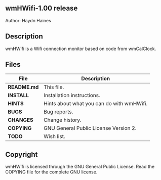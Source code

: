 ## wmHWifi-1.00 release
Author: Haydn Haines
		
  
## Description
wmHWifi is a Wifi connection monitor based on code from wmCalClock.


## Files
| File			| Description 					|
| --------------------- | --------------------------------------------- |
| **README.md**		| This file. 					|
| **INSTALL**		| Installation instructions. 			|
| **HINTS** 		| Hints about what you can do with wmHWifi. 	|
| **BUGS**		| Bug reports. 					|
| **CHANGES** 		| Change history. 				|
| **COPYING**		| GNU General Public License Version 2. 	|
| **TODO**		| Wish list. 					|
	

## Copyright
wmHWifi is licensed through the GNU General Public License.
Read the COPYING file for the complete GNU license.
